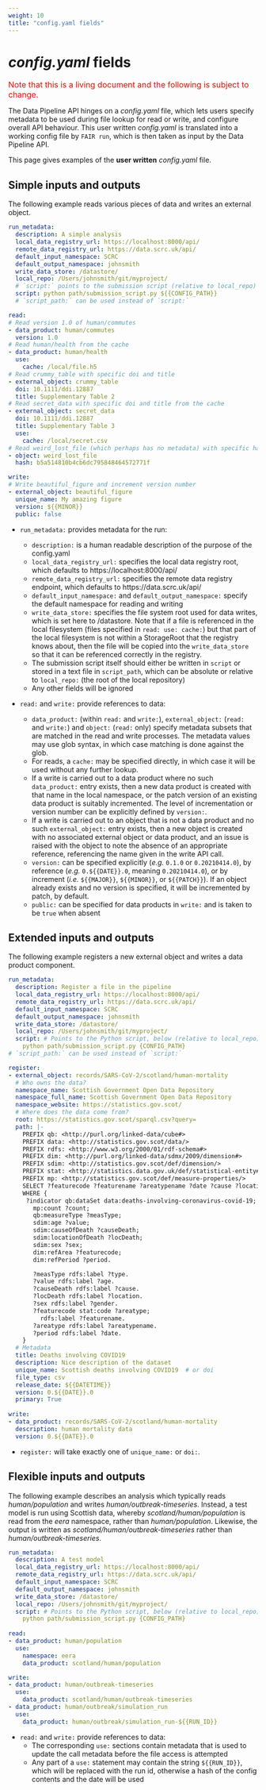 ```yaml
---
weight: 10
title: "config.yaml fields"
---
```


# *config.yaml* fields

<span style="font-size:12pt; color:red">Note that this is a living document and the following is subject to change.</span>

The Data Pipeline API hinges on a *config.yaml* file, which lets users specify metadata to be used during file lookup for read or write, and configure overall API behaviour. This user written *config.yaml* is translated into a working config file by `FAIR run`, which is then taken as input by the Data Pipeline API.

This page gives examples of the **user written** *config.yaml* file.

## Simple inputs and outputs

The following example reads various pieces of data and writes an external object.

```yaml
run_metadata:
  description: A simple analysis
  local_data_registry_url: https://localhost:8000/api/
  remote_data_registry_url: https://data.scrc.uk/api/
  default_input_namespace: SCRC
  default_output_namespace: johnsmith
  write_data_store: /datastore/
  local_repo: /Users/johnsmith/git/myproject/
  # `script:` points to the submission script (relative to local_repo)
  script: python path/submission_script.py ${{CONFIG_PATH}}
  # `script_path:` can be used instead of `script:`

read:
# Read version 1.0 of human/commutes
- data_product: human/commutes
  version: 1.0
# Read human/health from the cache
- data_product: human/health
  use:
    cache: /local/file.h5
# Read crummy_table with specific doi and title
- external_object: crummy_table
  doi: 10.1111/ddi.12887
  title: Supplementary Table 2
# Read secret_data with specific doi and title from the cache
- external_object: secret_data
  doi: 10.1111/ddi.12887
  title: Supplementary Table 3
  use:
    cache: /local/secret.csv
# Read weird_lost_file (which perhaps has no metadata) with specific hash
- object: weird_lost_file
  hash: b5a514810b4cb6dc795848464572771f

write:
# Write beautiful_figure and increment version number
- external_object: beautiful_figure
  unique_name: My amazing figure
  version: ${{MINOR}}
  public: false
```

- `run_metadata:` provides metadata for the run:
  - `description:` is a human readable description of the purpose of the config.yaml
  - `local_data_registry_url:` specifies the local data registry root, which defaults to https<!-- -->://localhost:8000/api/
  - `remote_data_registry_url:` specifies the remote data registry endpoint, which defaults to https<!-- -->://data.scrc.uk/api/
  - `default_input_namespace:` and `default_output_namespace:` specify the default namespace for reading and writing
  - `write_data_store:` specifies the file system root used for data writes, which is set here to /datastore. Note that if a file is referenced in the local filesystem (files specified in `read: use: cache:`) but that part of the local filesystem is not within a StorageRoot that the registry knows about, then the file will be copied into the `write_data_store` so that it can be referenced correctly in the registry.
  - The submission script itself should either be written in `script` or stored in a text file in `script_path`, which can be absolute or relative to `local_repo:` (the root of the local repository)
  - Any other fields will be ignored

- `read:` and `write:` provide references to data:
  - `data_product:` (within `read:` and `write:`), `external_object:` (`read:` and `write:`) and `object:` (`read:` only) specify metadata subsets that are matched in the read and write processes. The metadata values may use glob syntax, in which case matching is done against the glob.
  - For reads, a `cache:` may be specified directly, in which case it will be used without any further lookup.
  - If a write is carried out to a data product where no such `data_product:` entry exists, then a new data product is created with that name in the local namespace, or the patch version of an existing data product is suitably incremented. The level of incrementation or version number can be explicitly defined by `version:`.
  - If a write is carried out to an object that is not a data product and no such `external_object:` entry exists, then a new object is created with no associated external object or data product, and an issue is raised with the object to note the absence of an appropriate reference, referencing the name given in the write API call.
  - `version:` can be specified explicitly (*e.g.* `0.1.0` or `0.20210414.0`), by reference (*e.g.* `0.${{DATE}}.0`, meaning `0.20210414.0`), or by increment (*i.e.* `${{MAJOR}}`, `${{MINOR}}`, or `${{PATCH}}`). If an object already exists and no version is specified, it will be incremented by patch, by default.
  - `public:` can be specified for data products in `write:` and is taken to be `true` when absent

## Extended inputs and outputs

The following example registers a new external object and writes a data product component.

```yaml
run_metadata:
  description: Register a file in the pipeline
  local_data_registry_url: https://localhost:8000/api/
  remote_data_registry_url: https://data.scrc.uk/api/
  default_input_namespace: SCRC
  default_output_namespace: johnsmith
  write_data_store: /datastore/
  local_repo: /Users/johnsmith/git/myproject/
  script: # Points to the Python script, below (relative to local_repo)
    python path/submission_script.py {CONFIG_PATH}
# `script_path:` can be used instead of `script:`

register:
- external_object: records/SARS-CoV-2/scotland/human-mortality
  # Who owns the data?
  namespace_name: Scottish Government Open Data Repository
  namespace_full_name: Scottish Government Open Data Repository
  namespace_website: https://statistics.gov.scot/
  # Where does the data come from?
  root: https://statistics.gov.scot/sparql.csv?query=
  path: |-
    PREFIX qb: <http://purl.org/linked-data/cube#>
    PREFIX data: <http://statistics.gov.scot/data/>
    PREFIX rdfs: <http://www.w3.org/2000/01/rdf-schema#>
    PREFIX dim: <http://purl.org/linked-data/sdmx/2009/dimension#>
    PREFIX sdim: <http://statistics.gov.scot/def/dimension/>
    PREFIX stat: <http://statistics.data.gov.uk/def/statistical-entity#>
    PREFIX mp: <http://statistics.gov.scot/def/measure-properties/>
    SELECT ?featurecode ?featurename ?areatypename ?date ?cause ?location ?gender ?age ?type ?count
    WHERE {
     ?indicator qb:dataSet data:deaths-involving-coronavirus-covid-19;
       mp:count ?count;
       qb:measureType ?measType;
       sdim:age ?value;
       sdim:causeOfDeath ?causeDeath;
       sdim:locationOfDeath ?locDeath;
       sdim:sex ?sex;
       dim:refArea ?featurecode;
       dim:refPeriod ?period.

       ?measType rdfs:label ?type.
       ?value rdfs:label ?age.
       ?causeDeath rdfs:label ?cause.
       ?locDeath rdfs:label ?location.
       ?sex rdfs:label ?gender.
       ?featurecode stat:code ?areatype;
         rdfs:label ?featurename.
       ?areatype rdfs:label ?areatypename.
       ?period rdfs:label ?date.
    }
  # Metadata
  title: Deaths involving COVID19
  description: Nice description of the dataset
  unique_name: Scottish deaths involving COVID19  # or doi
  file_type: csv
  release_date: ${{DATETIME}}
  version: 0.${{DATE}}.0       
  primary: True
  
write:
- data_product: records/SARS-CoV-2/scotland/human-mortality
  description: human mortality data
  version: 0.${{DATE}}.0
```

- `register:` will take exactly one of `unique_name:` or `doi:`.

## Flexible inputs and outputs

The following example describes an analysis which typically reads *human/population* and writes *human/outbreak-timeseries*. Instead, a test model is run using Scottish data, whereby *scotland/human/population* is read from the *eera* namespace, rather than *human/population*. Likewise, the output is written as *scotland/human/outbreak-timeseries* rather than *human/outbreak-timeseries*.

```yaml
run_metadata:
  description: A test model
  local_data_registry_url: https://localhost:8000/api/
  remote_data_registry_url: https://data.scrc.uk/api/
  default_input_namespace: SCRC
  default_output_namespace: johnsmith
  write_data_store: /datastore/
  local_repo: /Users/johnsmith/git/myproject/
  script: # Points to the Python script, below (relative to local_repo)
    python path/submission_script.py {CONFIG_PATH}
    
read:
- data_product: human/population
  use:
    namespace: eera
    data_product: scotland/human/population

write:
- data_product: human/outbreak-timeseries
  use:
    data_product: scotland/human/outbreak-timeseries
- data_product: human/outbreak/simulation_run
  use:
    data_product: human/outbreak/simulation_run-${{RUN_ID}}
```

- `read:` and `write:` provide references to data:
  - The corresponding `use:` sections contain metadata that is used to update the call metadata before the file access is attempted
  - Any part of a `use:` statement may contain the string `${{RUN_ID}}`, which will be replaced with the run id, otherwise a hash of the config contents and the date will be used
